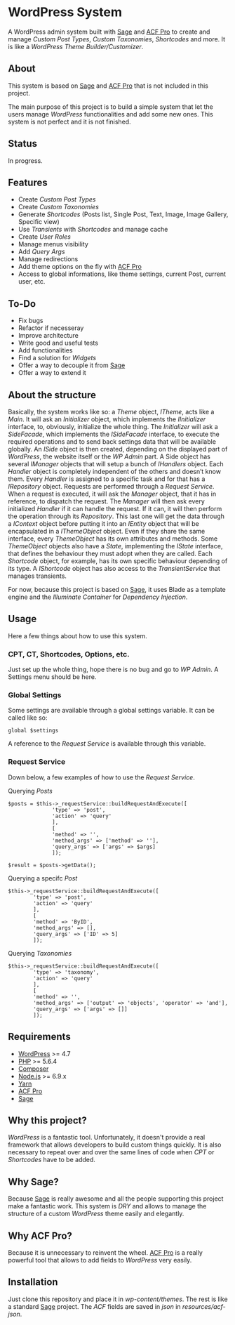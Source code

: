 # WordPress System #

A WordPress admin system built with [Sage](https://github.com/roots/sage) and [ACF Pro](https://www.advancedcustomfields.com/pro/) to create and manage _Custom Post Types_, _Custom Taxonomies_, _Shortcodes_ and more. It is like a _WordPress Theme Builder/Customizer_.

## About ##

This system is based on [Sage](https://github.com/roots/sage) and [ACF Pro](https://www.advancedcustomfields.com/pro/) that is not included in this project.

The main purpose of this project is to build a simple system that let the users manage _WordPress_ functionalities and add some new ones. This system is not perfect and it is not finished.

## Status ##

In progress.

## Features ##

* Create _Custom Post Types_
* Create _Custom Taxonomies_
* Generate _Shortcodes_ (Posts list, Single Post, Text, Image, Image Gallery, Specific view)
* Use _Transients_ with _Shortcodes_ and manage cache
* Create _User Roles_
* Manage menus visibility
* Add _Query Args_
* Manage redirections
* Add theme options on the fly with [ACF Pro](https://www.advancedcustomfields.com/pro/)
* Access to global informations, like theme settings, current Post, current user, etc.

## To-Do ##

* Fix bugs
* Refactor if necesseray
* Improve architecture
* Write good and useful tests
* Add functionalities
* Find a solution for _Widgets_
* Offer a way to decouple it from [Sage](https://github.com/roots/sage)
* Offer a way to extend it

## About the structure ##

Basically, the system works like so: a _Theme_ object, _ITheme_, acts like a _Main_. It will ask an _Initializer_ object, which implements the _IInitializer_ interface, to, obviously, initialize the whole thing. The _Initializer_ will ask a _SideFacade_, which implements the _ISideFacade_ interface, to execute the required operations and to send back settings data that will be available globally. An _ISide_ object is then created, depending on the displayed part of _WordPress_, the website itself or the _WP Admin_ part. A Side object has several _IManager_ objects that will setup a bunch of _IHandlers_ object. Each _Handler_ object is completely independent of the others and doesn’t know them. Every _Handler_ is assigned to a specific task and for that has a _IRepository_ object. Requests are performed through a _Request Service_. When a request is executed, it will ask the _Manager_ object, that it has in reference, to dispatch the request. The _Manager_ will then ask every initialized _Handler_ if it can handle the request. If it can, it will then perform the operation through its _Repository_. This last one will get the data through a _IContext_ object before putting it into an _IEntity_ object that will be encapsulated in a _IThemeObject_ object. Even if they share the same interface, every _ThemeObject_ has its own attributes and methods. Some _ThemeObject_ objects also have a _State_, implementing the _IState_ interface, that defines the behaviour they must adopt when they are called. Each _Shortcode_ object, for example, has its own specific behaviour depending of its type. A _IShortcode_ object has also access to the _TransientService_ that manages transients.

For now, because this project is based on [Sage](https://github.com/roots/sage), it uses Blade as a template engine and the _Illuminate Container_ for _Dependency Injection_.

## Usage ##

Here a few things about how to use this system.

### CPT, CT, Shortcodes, Options, etc. ###

Just set up the whole thing, hope there is no bug and go to _WP Admin_. A Settings menu should be here.

### Global Settings ###

Some settings are available through a global settings variable. It can be called like so:

    global $settings

A reference to the _Request Service_ is available through this variable.

### Request Service ###

Down below, a few examples of how to use the _Request Service_.

Querying _Posts_

    $posts = $this->_requestService::buildRequestAndExecute([
                  'type' => 'post', 
                  'action' => 'query'
                  ], 
                  [
                  'method' => '', 
                  'method_args' => ['method' => ''], 
                  'query_args' => ['args' => $args]
                  ]);

    $result = $posts->getData();

Querying a specifc _Post_

    $this->_requestService::buildRequestAndExecute([
            'type' => 'post', 
            'action' => 'query'
            ], 
            [
            'method' => 'ByID', 
            'method_args' => [], 
            'query_args' => ['ID' => 5]
            ]);

Querying _Taxonomies_

    $this->_requestService::buildRequestAndExecute([
            'type' => 'taxonomy', 
            'action' => 'query'
            ], 
            [
            'method' => '', 
            'method_args' => ['output' => 'objects', 'operator' => 'and'], 
            'query_args' => ['args' => []]
            ]);

## Requirements ##

* [WordPress](https://wordpress.org/) >= 4.7
* [PHP](http://php.net/manual/en/install.php) >= 5.6.4
* [Composer](https://getcomposer.org/download/)
* [Node.js](http://nodejs.org/) >= 6.9.x
* [Yarn](https://yarnpkg.com/en/docs/install)
* [ACF Pro](https://www.advancedcustomfields.com/pro/)
* [Sage](https://github.com/roots/sage)

## Why this project? ##

_WordPress_ is a fantastic tool. Unfortunately, it doesn't provide a real framework that allows developers to build custom things quickly. It is also necessary to repeat over and over the same lines of code when _CPT_ or _Shortcodes_ have to be added.

## Why Sage? ##

Because [Sage](https://github.com/roots/sage) is really awesome and all the people supporting this project make a fantastic work. This system is _DRY_ and allows to manage the structure of a custom _WordPress_ theme easily and elegantly.

## Why ACF Pro? ##

Because it is unnecessary to reinvent the wheel. [ACF Pro](https://www.advancedcustomfields.com/pro/) is a really powerful tool that allows to add fields to _WordPress_ very easily.

## Installation ##

Just clone this repository and place it in _wp-content/themes_. The rest is like a standard [Sage](https://github.com/roots/sage) project. The _ACF_ fields are saved in _json_ in _resources/acf-json_.